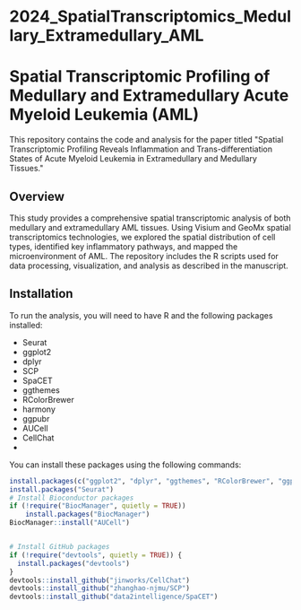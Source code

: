 # 2024_SpatialTranscriptomics_Medullary_Extramedullary_AML
 
# Spatial Transcriptomic Profiling of Medullary and Extramedullary Acute Myeloid Leukemia (AML)

This repository contains the code and analysis for the paper titled "Spatial Transcriptomic Profiling Reveals Inflammation and Trans-differentiation States of Acute Myeloid Leukemia in Extramedullary and Medullary Tissues."

## Overview

This study provides a comprehensive spatial transcriptomic analysis of both medullary and extramedullary AML tissues. Using Visium and GeoMx spatial transcriptomics technologies, we explored the spatial distribution of cell types, identified key inflammatory pathways, and mapped the microenvironment of AML. The repository includes the R scripts used for data processing, visualization, and analysis as described in the manuscript.

## Installation

To run the analysis, you will need to have R and the following packages installed:

- Seurat
- ggplot2
- dplyr
- SCP
- SpaCET
- ggthemes
- RColorBrewer
- harmony
- ggpubr
- AUCell
- CellChat
- 

You can install these packages using the following commands:

```R
install.packages(c("ggplot2", "dplyr", "ggthemes", "RColorBrewer", "ggpubr", "harmony", ))
install.packages("Seurat")
# Install Bioconductor packages
if (!require("BiocManager", quietly = TRUE))
    install.packages("BiocManager")
BiocManager::install("AUCell")


# Install GitHub packages
if (!require("devtools", quietly = TRUE)) {
  install.packages("devtools")
}
devtools::install_github("jinworks/CellChat")
devtools::install_github("zhanghao-njmu/SCP")
devtools::install_github("data2intelligence/SpaCET")

